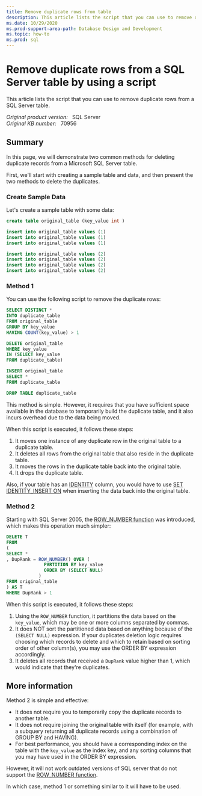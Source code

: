 ```yaml
---
title: Remove duplicate rows from table
description: This article lists the script that you can use to remove duplicate rows from a SQL Server table.
ms.date: 10/29/2020
ms.prod-support-area-path: Database Design and Development
ms.topic: how-to
ms.prod: sql
---
```

# Remove duplicate rows from a SQL Server table by using a script

This article lists the script that you can use to remove duplicate rows from a SQL Server table.

_Original product version:_ &nbsp; SQL Server  
_Original KB number:_ &nbsp; 70956

## Summary

In this page, we will demonstrate two common methods for deleting duplicate records from a Microsoft SQL Server table.

First, we'll start with creating a sample table and data, and then present the two methods to delete the duplicates.

### Create Sample Data

Let's create a sample table with some data:

```sql
create table original_table (key_value int )

insert into original_table values (1)
insert into original_table values (1)
insert into original_table values (1)

insert into original_table values (2)
insert into original_table values (2)
insert into original_table values (2)
insert into original_table values (2)
```

### Method 1

You can use the following script to remove the duplicate rows:

```sql
SELECT DISTINCT *
INTO duplicate_table
FROM original_table
GROUP BY key_value
HAVING COUNT(key_value) > 1

DELETE original_table
WHERE key_value
IN (SELECT key_value
FROM duplicate_table)

INSERT original_table
SELECT *
FROM duplicate_table

DROP TABLE duplicate_table
```

This method is simple. However, it requires that you have sufficient space available in the database to temporarily build the duplicate table, and it also incurs overhead due to the data being moved.

When this script is executed, it follows these steps:

1. It moves one instance of any duplicate row in the original table to a duplicate table.
2. It deletes all rows from the original table that also reside in the duplicate table.
3. It moves the rows in the duplicate table back into the original table.
4. It drops the duplicate table.

Also, if your table has an [IDENTITY](https://docs.microsoft.com/sql/t-sql/statements/create-table-transact-sql-identity-property) column, you would have to use [SET IDENTITY_INSERT ON](https://docs.microsoft.com/sql/t-sql/statements/set-identity-insert-transact-sql) when inserting the data back into the original table.

### Method 2

Starting with SQL Server 2005, the [ROW_NUMBER function](https://docs.microsoft.com/sql/t-sql/functions/row-number-transact-sql) was introduced, which makes this operation much simpler:

```sql
DELETE T
FROM
(
SELECT *
, DupRank = ROW_NUMBER() OVER (
              PARTITION BY key_value
              ORDER BY (SELECT NULL)
            )
FROM original_table
) AS T
WHERE DupRank > 1 
```

When this script is executed, it follows these steps:

1. Using the `ROW_NUMBER` function, it partitions the data based on the `key_value`, which may be one or more columns separated by commas.
2. It does NOT sort the partitioned data based on anything because of the `(SELECT NULL)` expression. If your duplicates deletion logic requires choosing which records to delete and which to retain based on sorting order of other column(s), you may use the ORDER BY expression accordingly.
3. It deletes all records that received a `DupRank` value higher than 1, which would indicate that they're duplicates.

## More information

Method 2 is simple and effective:

- It does not require you to temporarily copy the duplicate records to another table.
- It does not require joining the original table with itself (for example, with a subquery returning all duplicate records using a combination of GROUP BY and HAVING).
- For best performance, you should have a corresponding index on the table with the `key_value` as the index key, and any sorting columns that you may have used in the ORDER BY expression.

However, it will not work outdated versions of SQL server that do not support the [ROW_NUMBER function](https://docs.microsoft.com/sql/t-sql/functions/row-number-transact-sql).

In which case, method 1 or something similar to it will have to be used.
